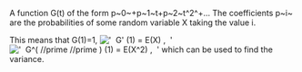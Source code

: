 A function G(t) of the form p~0~+p~1~t+p~2~t^2^+... The coefficients
p~i~ are the probabilities of some random variable X taking the value i.

This means that G(1)=1,
!['  G' (1) = E(X) ,  '](../dictionary/equation_images/2706.1..png)
!['  G\^( //prime //prime ) (1) = E(X\^2) ,  '](../dictionary/equation_images/2706.2..png)
which can be used to find the variance.
